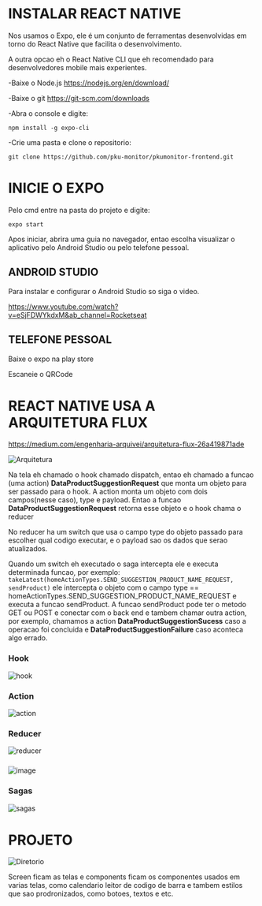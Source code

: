 # INSTALAR REACT NATIVE
Nos usamos o Expo, ele é um conjunto de ferramentas desenvolvidas em torno do React Native que facilita o desenvolvimento.

A outra opcao eh o React Native CLI que eh recomendado para desenvolvedores mobile mais experientes.

-Baixe o Node.js https://nodejs.org/en/download/

-Baixe o git https://git-scm.com/downloads

-Abra o console e digite:

```npm install -g expo-cli```


-Crie uma pasta e clone o repositorio:

``` git clone https://github.com/pku-monitor/pkumonitor-frontend.git ```


# INICIE O EXPO
Pelo cmd entre na pasta do projeto e digite:

 ``` expo start ```
 
Apos iniciar, abrira uma guia no navegador, entao escolha visualizar o aplicativo pelo Android Studio ou pelo telefone pessoal.

## ANDROID STUDIO

 Para instalar e configurar o Android Studio so siga o video.
 
 https://www.youtube.com/watch?v=eSjFDWYkdxM&ab_channel=Rocketseat
 
## TELEFONE PESSOAL

 Baixe o expo na play store
 
 Escaneie o QRCode 

# REACT NATIVE USA A ARQUITETURA FLUX

https://medium.com/engenharia-arquivei/arquitetura-flux-26a419871ade

![Arquitetura](https://github.com/EricAKPM/PKU/blob/gh-pages/imagensPKU/Arquitetura.png)

Na tela eh chamado o hook chamado dispatch, entao eh chamado a funcao (uma action) **DataProductSuggestionRequest** que monta um objeto para ser passado para o hook. A action monta um objeto com dois campos(nesse caso), type e payload. Entao a funcao **DataProductSuggestionRequest** retorna esse objeto e o hook chama o reducer

No reducer ha um switch que usa o campo type do objeto passado para escolher qual codigo executar, e o payload sao os dados que serao atualizados.

Quando um switch eh executado o saga intercepta ele e executa determinada funcao, por exemplo:
```takeLatest(homeActionTypes.SEND_SUGGESTION_PRODUCT_NAME_REQUEST, sendProduct)```
ele intercepta o objeto com o campo type == homeActionTypes.SEND_SUGGESTION_PRODUCT_NAME_REQUEST e executa a funcao sendProduct. A funcao sendProduct pode ter o metodo GET ou POST e conectar com o back end e tambem chamar outra action, por exemplo, chamamos a action **DataProductSuggestionSucess** caso a operacao foi concluida e **DataProductSuggestionFailure** caso aconteca algo errado.

### Hook
![hook](https://github.com/EricAKPM/PKU/blob/gh-pages/imagensPKU/hook.png)

### Action
![action](https://github.com/EricAKPM/PKU/blob/gh-pages/imagensPKU/action.png)

### Reducer
![reducer](https://github.com/EricAKPM/PKU/blob/gh-pages/imagensPKU/reducer.png)

### 
![image](https://user-images.githubusercontent.com/64378964/144171992-295cc8a2-32f6-44ee-9978-e0fd5ababd08.png)

### Sagas
![sagas](https://github.com/EricAKPM/PKU/blob/gh-pages/imagensPKU/sagas.png)

# PROJETO

![Diretorio](https://github.com/EricAKPM/PKU/blob/gh-pages/imagensPKU/Diretorio.png)

Screen ficam as telas e components ficam os componentes usados em varias telas, como calendario leitor de codigo de barra e tambem estilos que sao prodronizados, como botoes, textos e etc.

